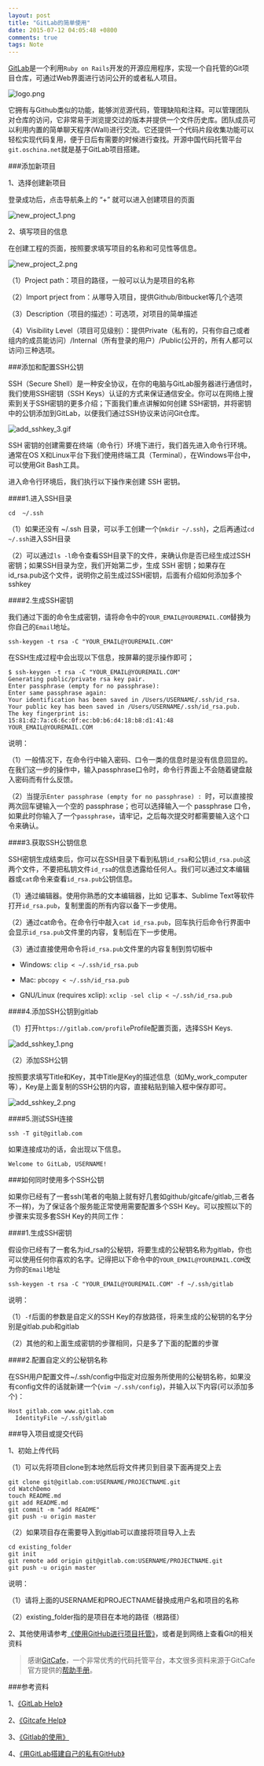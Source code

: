 ```yaml
---
layout: post
title: "GitLab的简单使用"
date: 2015-07-12 04:05:48 +0800
comments: true
tags: Note
---
```


[GitLab](https://about.gitlab.com)是一个利用`Ruby on Rails`开发的开源应用程序，实现一个自托管的Git项目仓库，可通过Web界面进行访问公开的或者私人项目。

![logo.png](/images/gitlab_usage/logo.png)

它拥有与Github类似的功能，能够浏览源代码，管理缺陷和注释。可以管理团队对仓库的访问，它非常易于浏览提交过的版本并提供一个文件历史库。团队成员可以利用内置的简单聊天程序(Wall)进行交流。它还提供一个代码片段收集功能可以轻松实现代码复用，便于日后有需要的时候进行查找。开源中国代码托管平台`git.oschina.net`就是基于GitLab项目搭建。

###添加新项目

1、选择创建新项目

登录成功后，点击导航条上的 “+” 就可以进入创建项目的页面

![new_project_1.png](/images/gitlab_usage/new_project_1.png)

2、填写项目的信息

在创建工程的页面，按照要求填写项目的名称和可见性等信息。

![new_project_2.png](/images/gitlab_usage/new_project_2.png)

（1）Project path：项目的路径，一般可以认为是项目的名称

（2）Import prject from：从哪导入项目，提供Github/Bitbucket等几个选项

（3）Description（项目的描述）：可选项，对项目的简单描述

（4）Visibility Level（项目可见级别）：提供Private（私有的，只有你自己或者组内的成员能访问）/Internal（所有登录的用户）/Public(公开的，所有人都可以访问)三种选项。

###添加和配置SSH公钥

SSH（Secure Shell）是一种安全协议，在你的电脑与GitLab服务器进行通信时，我们使用SSH密钥（SSH Keys）认证的方式来保证通信安全。你可以在网络上搜索到关于SSH密钥的更多介绍；下面我们重点讲解如何创建 SSH密钥，并将密钥中的公钥添加到GitLab，以便我们通过SSH协议来访问Git仓库。

![add_sshkey_3.gif](/images/gitlab_usage/add_sshkey_3.gif)

SSH 密钥的创建需要在终端（命令行）环境下进行，我们首先进入命令行环境。通常在OS X和Linux平台下我们使用终端工具（Terminal），在Windows平台中，可以使用Git Bash工具。

进入命令行环境后，我们执行以下操作来创建 SSH 密钥。

####1.进入SSH目录

`cd  ~/.ssh`

（1）如果还没有 ~/.ssh 目录，可以手工创建一个(`mkdir ~/.ssh`)，之后再通过`cd ~/.ssh`进入SSH目录

（2）可以通过`ls -l`命令查看SSH目录下的文件，来确认你是否已经生成过SSH密钥；如果SSH目录为空，我们开始第二步，生成 SSH 密钥；如果存在id_rsa.pub这个文件，说明你之前生成过SSH密钥，后面有介绍如何添加多个sshkey

####2.生成SSH密钥

我们通过下面的命令生成密钥，请将命令中的`YOUR_EMAIL@YOUREMAIL.COM`替换为你自己的`Email`地址。

`ssh-keygen -t rsa -C "YOUR_EMAIL@YOUREMAIL.COM"`

在SSH生成过程中会出现以下信息，按屏幕的提示操作即可；

```
$ ssh-keygen -t rsa -C "YOUR_EMAIL@YOUREMAIL.COM"
Generating public/private rsa key pair.
Enter passphrase (empty for no passphrase):
Enter same passphrase again:
Your identification has been saved in /Users/USERNAME/.ssh/id_rsa.
Your public key has been saved in /Users/USERNAME/.ssh/id_rsa.pub.
The key fingerprint is:
15:81:d2:7a:c6:6c:0f:ec:b0:b6:d4:18:b8:d1:41:48 YOUR_EMAIL@YOUREMAIL.COM
```

说明：

（1）一般情况下，在命令行中输入密码、口令一类的信息时是没有信息回显的。在我们这一步的操作中，输入passphrase口令时，命令行界面上不会随着键盘敲入密码而有什么反馈。

（2）当提示`Enter passphrase (empty for no passphrase) : `时，可以直接按两次回车键输入一个空的 passphrase；也可以选择输入一个 passphrase 口令，如果此时你输入了一个`passphrase`，请牢记，之后每次提交时都需要输入这个口令来确认。

####3.获取SSH公钥信息

SSH密钥生成结束后，你可以在SSH目录下看到私钥`id_rsa`和公钥`id_rsa.pub`这两个文件，不要把私钥文件`id_rsa`的信息透露给任何人。我们可以通过文本编辑器或`cat`命令来查看`id_rsa.pub`公钥信息。

（1）通过编辑器。使用你熟悉的文本编辑器，比如 记事本、Sublime Text等软件打开`id_rsa.pub`，复制里面的所有内容以备下一步使用。

（2）通过cat命令。在命令行中敲入`cat id_rsa.pub`，回车执行后命令行界面中会显示`id_rsa.pub`文件里的内容，复制后在下一步使用。

（3）通过直接使用命令将`id_rsa.pub`文件里的内容复制到剪切板中

- Windows: `clip < ~/.ssh/id_rsa.pub`

- Mac: `pbcopy < ~/.ssh/id_rsa.pub`

- GNU/Linux (requires xclip): `xclip -sel clip < ~/.ssh/id_rsa.pub`

####4.添加SSH公钥到gitlab

（1）打开`https://gitlab.com/profile`Profile配置页面，选择SSH Keys.

![add_sshkey_1.png](/images/gitlab_usage/add_sshkey_1.png)

（2）添加SSH公钥

按照要求填写Title和Key，其中Title是Key的描述信息（如My_work_computer等），Key是上面复制的SSH公钥的内容，直接粘贴到输入框中保存即可。

![add_sshkey_2.png](/images/gitlab_usage/add_sshkey_2.png)

####5.测试SSH连接

`ssh -T git@gitlab.com`

如果连接成功的话，会出现以下信息。

`Welcome to GitLab, USERNAME!`

###如何同时使用多个SSH公钥

如果你已经有了一套ssh(笔者的电脑上就有好几套如github/gitcafe/gitlab,三者各不一样)，为了保证各个服务能正常使用需要配置多个SSH Key。可以按照以下的步骤来实现多套SSH Key的共同工作：

####1.生成SSH密钥

假设你已经有了一套名为id_rsa的公秘钥，将要生成的公秘钥名称为gitlab，你也可以使用任何你喜欢的名字。记得把以下命令中的`YOUR_EMAIL@YOUREMAIL.COM`改为你的`Email`地址

`ssh-keygen -t rsa -C "YOUR_EMAIL@YOUREMAIL.COM" -f ~/.ssh/gitlab`

说明：

（1）`-f`后面的参数是自定义的SSH Key的存放路径，将来生成的公秘钥的名字分别是gitlab.pub和gitlab

（2）其他的和上面生成密钥的步骤相同，只是多了下面的配置的步骤

####2.配置自定义的公秘钥名称

在SSH用户配置文件~/.ssh/config中指定对应服务所使用的公秘钥名称，如果没有config文件的话就新建一个(`vim ~/.ssh/config`)，并输入以下内容(可以添加多个)：

```
Host gitlab.com www.gitlab.com
  IdentityFile ~/.ssh/gitlab
```

###导入项目或提交代码

1、初始上传代码

（1）可以先将项目clone到本地然后将文件拷贝到目录下面再提交上去

```
git clone git@gitlab.com:USERNAME/PROJECTNAME.git
cd WatchDemo
touch README.md
git add README.md
git commit -m "add README"
git push -u origin master
```

（2）如果项目存在需要导入到gitlab可以直接将项目导入上去

```
cd existing_folder
git init
git remote add origin git@gitlab.com:USERNAME/PROJECTNAME.git
git push -u origin master
```

说明：

（1）请将上面的USERNAME和PROJECTNAME替换成用户名和项目的名称

（2）existing_folder指的是项目在本地的路径（根路径）

2、其他使用请参考[《使用GitHub进行项目托管》](http://blog.devzeng.com/blog/github-code-repository.html)，或者是到网络上查看Git的相关资料

> 感谢[GitCafe](https://gitcafe.com)，一个非常优秀的代码托管平台，本文很多资料来源于GitCafe官方提供的[帮助手册](https://help.gitcafe.com/manuals/help)。

###参考资料

1、[《GitLab Help》](https://gitlab.com/help/)

2、[《Gitcafe Help》](https://help.gitcafe.com/manuals/help/ssh-key)

3、[《Gitlab的使用》](http://blog.cnbluebox.com/blog/2014/04/15/gitlabde-shi-yong/)

4、[《用GitLab搭建自己的私有GitHub》](http://segmentfault.com/a/1190000000345686)
